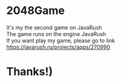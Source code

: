 # 2048Game  
It's my the second game on JavaRush  
The game runs on the engine JavaRush  
If you want play my game, please go to link  
https://javarush.ru/projects/apps/270990
# Thanks!)
